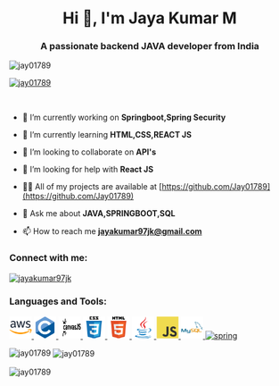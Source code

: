 <h1 align="center">Hi 👋, I'm Jaya Kumar M</h1>
<h3 align="center">A passionate backend JAVA developer from India</h3>

<p align="left"> <img src="https://komarev.com/ghpvc/?username=jay01789&label=Profile%20views&color=0e75b6&style=flat" alt="jay01789" /> </p>

<p align="left"> <a href="https://github.com/ryo-ma/github-profile-trophy"><img src="https://github-profile-trophy.vercel.app/?username=jay01789" alt="jay01789" /></a> </p>

<p align="left"> <a href="https://twitter.com/" target="blank"><img src="https://img.shields.io/twitter/follow/?logo=twitter&style=for-the-badge" alt="" /></a> </p>

- 🔭 I’m currently working on **Springboot,Spring Security**

- 🌱 I’m currently learning **HTML,CSS,REACT JS**

- 👯 I’m looking to collaborate on **API's**

- 🤝 I’m looking for help with **React JS**

- 👨‍💻 All of my projects are available at [https://github.com/Jay01789](https://github.com/Jay01789)

- 💬 Ask me about **JAVA,SPRINGBOOT,SQL**

- 📫 How to reach me **jayakumar97jk@gmail.com**

<h3 align="left">Connect with me:</h3>
<p align="left">
<a href="https://www.leetcode.com/jayakumar97jk" target="blank"><img align="center" src="https://raw.githubusercontent.com/rahuldkjain/github-profile-readme-generator/master/src/images/icons/Social/leet-code.svg" alt="jayakumar97jk" height="30" width="40" /></a>
</p>

<h3 align="left">Languages and Tools:</h3>
<p align="left"> <a href="https://aws.amazon.com" target="_blank" rel="noreferrer"> <img src="https://raw.githubusercontent.com/devicons/devicon/master/icons/amazonwebservices/amazonwebservices-original-wordmark.svg" alt="aws" width="40" height="40"/> </a> <a href="https://www.cprogramming.com/" target="_blank" rel="noreferrer"> <img src="https://raw.githubusercontent.com/devicons/devicon/master/icons/c/c-original.svg" alt="c" width="40" height="40"/> </a> <a href="https://canvasjs.com" target="_blank" rel="noreferrer"> <img src="https://raw.githubusercontent.com/Hardik0307/Hardik0307/master/assets/canvasjs-charts.svg" alt="canvasjs" width="40" height="40"/> </a> <a href="https://www.w3schools.com/css/" target="_blank" rel="noreferrer"> <img src="https://raw.githubusercontent.com/devicons/devicon/master/icons/css3/css3-original-wordmark.svg" alt="css3" width="40" height="40"/> </a> <a href="https://www.w3.org/html/" target="_blank" rel="noreferrer"> <img src="https://raw.githubusercontent.com/devicons/devicon/master/icons/html5/html5-original-wordmark.svg" alt="html5" width="40" height="40"/> </a> <a href="https://www.java.com" target="_blank" rel="noreferrer"> <img src="https://raw.githubusercontent.com/devicons/devicon/master/icons/java/java-original.svg" alt="java" width="40" height="40"/> </a> <a href="https://developer.mozilla.org/en-US/docs/Web/JavaScript" target="_blank" rel="noreferrer"> <img src="https://raw.githubusercontent.com/devicons/devicon/master/icons/javascript/javascript-original.svg" alt="javascript" width="40" height="40"/> </a> <a href="https://www.mysql.com/" target="_blank" rel="noreferrer"> <img src="https://raw.githubusercontent.com/devicons/devicon/master/icons/mysql/mysql-original-wordmark.svg" alt="mysql" width="40" height="40"/> </a> <a href="https://spring.io/" target="_blank" rel="noreferrer"> <img src="https://www.vectorlogo.zone/logos/springio/springio-icon.svg" alt="spring" width="40" height="40"/> </a> </p>

<p><img align="left" src="https://github-readme-stats.vercel.app/api/top-langs?username=jay01789&show_icons=true&locale=en&layout=compact" alt="jay01789" /></p>

<p>&nbsp;<img align="center" src="https://github-readme-stats.vercel.app/api?username=jay01789&show_icons=true&locale=en" alt="jay01789" /></p>

<p><img align="center" src="https://github-readme-streak-stats.herokuapp.com/?user=jay01789&" alt="jay01789" /></p>
